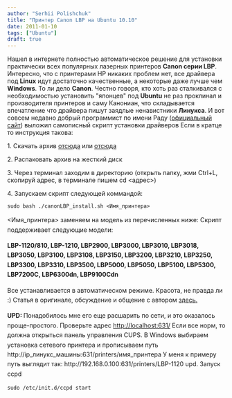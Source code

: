 ```yaml
---
author: "Serhii Polishchuk"
title: "Принтер Canon LBP на Ubuntu 10.10"
date: 2011-01-10
tags: ["Ubuntu"]
draft: true
---
```

<!--more-->
<p>Нашел в интернете полностью автоматическое решение для установки практически всех популярных лазерных принтеров <strong>Canon серии LBP</strong>. Интересно, что с принтерами HP никаких проблем нет, все драйвера под <strong>Linux</strong> идут достаточно качественные, а некоторые даже лучше чем <strong>Windows</strong>. То ли дело <strong>Canon</strong>. Честно говоря, кто хоть раз сталкивался с необходимостью установить &quot;японцев&quot; под <strong>Ubuntu</strong> не раз проклинал и производителя принтеров и саму Канониан, что складывается впечатление что драйвера пишут заядлые ненавистники <strong>Линукса</strong>. И вот совсем недавно добрый программист по имени Раду (<a href="http://radu.cotescu.com/" target="_blank">официальный сайт</a>) выложил самописный скрипт установки драйверов <!--more-->Если в кратце то инструкция такова:</p>

<p>1. Скачать архив <a href="http://ubuntuone.com/p/Xgf/">отсюда</a> или <a href="http://codebin.cotescu.com/canon/lbp_driver/CanonCAPTdriver.tar.gz">отсюда</a></p>

<p>2. Распаковать архив на жесткий диск</p>

<p>3. Через терминал заходим в директорию (открыть папку, жми Ctrl+L, скопируй адрес, в терминале пишем cd &lt;адрес&gt;)</p>

<p>4. Запускаем скрипт следующей коммандой:</p>

<pre>
<code class="bash">sudo bash ./canonLBP_install.sh &lt;Имя_принтера&gt; </code></pre>

<p><span style="line-height: 1.6em;">&lt;Имя_принтера&gt; заменяем на модель из перечисленных ниже: Скрипт поддерживает следующие модели: </span></p>

<p><strong style="line-height: 1.6em;">LBP-1120/810, LBP-1210, LBP2900, LBP3000, LBP3010, LBP3018, LBP3050, LBP3100, LBP3108, LBP3150, LBP3200, LBP3210, LBP3250, LBP3300, LBP3310, LBP3500, LBP5000, LBP5050, LBP5100, LBP5300, LBP7200C, LBP6300dn, LBP9100Cdn</strong><span style="line-height: 1.6em;"> </span></p>

<p><span style="line-height: 1.6em;">Все устанавливается в автоматическом режиме. Красота, не правда ли :) Статья в оригинале, обсуждение и общение с автором </span><a href="http://radu.cotescu.com/how-to-install-canon-lbp-printers-in-ubuntu/" style="line-height: 1.6em;" target="_blank">здесь.</a><span style="line-height: 1.6em;"> </span></p>

<p><strong style="line-height: 1.6em;">UPD: </strong><span style="line-height: 1.6em;">Понадобилось мне его еще расшарить по сети, и это оказалось проще-простого. Проверьте адрес </span><a href="http://localhost:631/" style="line-height: 1.6em;" target="_blank">http://localhost:631/</a><span style="line-height: 1.6em;"> Если все норм, то должна открыться панель управления CUPS. В Windows выбираем установка сетевого принтера и прописываем путь http://ip_линукс_машины:631/printers/имя_принтера У меня к примеру путь выглядит так: http://192.168.0.100:631/printers/LBP-1120 upd. Запуск ccpd</span></p>

<pre>
<code class="bash">sudo /etc/init.d/ccpd start</code></pre>
